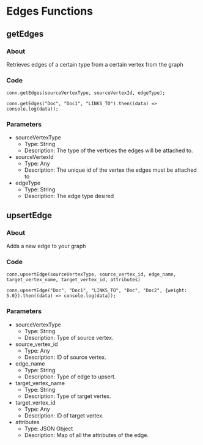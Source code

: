 # Edges Functions

## getEdges

### About
Retrieves edges of a certain type from a certain vertex from the graph

### Code
```
conn.getEdges(sourceVertexType, sourceVertexId, edgeType);
```
```
conn.getEdges("Doc", "Doc1", "LINKS_TO").then((data) => console.log(data));
```

### Parameters

- sourceVertexType
    - Type: String
    - Description: The type of the vertices the edges will be attached to.
- sourceVertexId
    - Type: Any
    - Description: The unique id of the vertex the edges must be attached to
- edgeType
    - Type: String
    - Description: The edge type desired

## upsertEdge

### About
Adds a new edge to your graph

### Code
```
conn.upsertEdge(sourceVertexType, source_vertex_id, edge_name, target_vertex_name, target_vertex_id, attributes)
```
```
conn.upsertEdge("Doc", "Doc1", "LINKS_TO", "Doc", "Doc2", {weight: 5.0}).then((data) => console.log(data));
```

### Parameters

- sourceVertexType
    - Type: String
    - Description: Type of source vertex.
- source_vertex_id
    - Type: Any
    - Description: ID of source vertex.
- edge_name
    - Type: String
    - Description: Type of edge to upsert.
- target_vertex_name
    - Type: String
    - Description: Type of target vertex.
- target_vertex_id
    - Type: Any
    - Description: ID of target vertex.
- attributes
    - Type: JSON Object
    - Description: Map of all the attributes of the edge.
